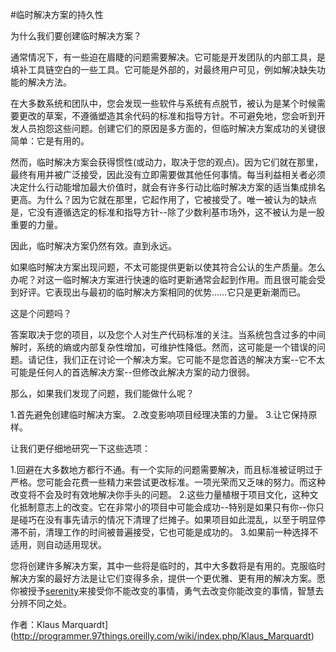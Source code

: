 #临时解决方案的持久性

为什么我们要创建临时解决方案？

通常情况下，有一些迫在眉睫的问题需要解决。它可能是开发团队的内部工具，是填补工具链空白的一些工具。它可能是外部的，对最终用户可见，例如解决缺失功能的解决方法。

在大多数系统和团队中，您会发现一些软件与系统有点脱节，被认为是某个时候需要更改的草案，不遵循塑造其余代码的标准和指导方针。不可避免地，您会听到开发人员抱怨这些问题。创建它们的原因是多方面的，但临时解决方案成功的关键很简单：它是有用的。

然而，临时解决方案会获得惯性(或动力，取决于您的观点)。因为它们就在那里，最终有用并被广泛接受，因此没有立即需要做其他任何事情。每当利益相关者必须决定什么行动能增加最大价值时，就会有许多行动比临时解决方案的适当集成排名更高。为什么？因为它就在那里，它起作用了，它被接受了。唯一被认为的缺点是，它没有遵循选定的标准和指导方针--除了少数利基市场外，这不被认为是一股重要的力量。

因此，临时解决方案仍然有效。直到永远。

如果临时解决方案出现问题，不太可能提供更新以使其符合公认的生产质量。怎么办呢？对这一临时解决方案进行快速的临时更新通常会起到作用。而且很可能会受到好评。它表现出与最初的临时解决方案相同的优势……它只是更新潮而已。

这是个问题吗？

答案取决于您的项目，以及您个人对生产代码标准的关注。当系统包含过多的中间解时，系统的熵或内部复杂性增加，可维护性降低。然而，这可能是一个错误的问题。请记住，我们正在讨论一个解决方案。它可能不是您首选的解决方案--它不太可能是任何人的首选解决方案--但修改此解决方案的动力很弱。

那么，如果我们发现了问题，我们能做什么呢？

1.首先避免创建临时解决方案。
2.改变影响项目经理决策的力量。
3.让它保持原样。

让我们更仔细地研究一下这些选项：

1.回避在大多数地方都行不通。有一个实际的问题需要解决，而且标准被证明过于严格。您可能会花费一些精力来尝试更改标准。一项光荣而又乏味的努力。而这种改变将不会及时有效地解决你手头的问题。
2.这些力量植根于项目文化，这种文化抵制意志上的改变。它在非常小的项目中可能会成功--特别是如果只有你--你只是碰巧在没有事先请示的情况下清理了烂摊子。如果项目如此混乱，以至于明显停滞不前，清理工作的时间被普遍接受，它也可能是成功的。
3.如果前一种选择不适用，则自动适用现状。

您将创建许多解决方案，其中一些将是临时的，其中大多数将是有用的。克服临时解决方案的最好方法是让它们变得多余，提供一个更优雅、更有用的解决方案。愿你被授予[serenity](http://en.wikipedia.org/wiki/Serenity_prayer)来接受你不能改变的事情，勇气去改变你能改变的事情，智慧去分辨不同之处。

作者：Klaus Marquardt](http://programmer.97things.oreilly.com/wiki/index.php/Klaus_Marquardt)
